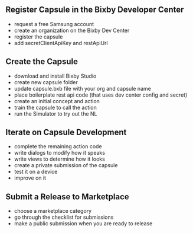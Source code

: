 ## Register Capsule in the Bixby Developer Center

- request a free Samsung account
- create an organization on the Bixby Dev Center
- register the capsule
- add secretClientApiKey and restApiUrl

## Create the Capsule

- download and install Bixby Studio
- create new capsule folder
- update capsule.bxb file with your org and capsule name
- place boilerplate rest api code (that uses dev center config and secret)
- create an initial concept and action
- train the capsule to call the action
- run the Simulator to try out the NL

## Iterate on Capsule Development

- complete the remaining action code
- write dialogs to modify how it speaks
- write views to determine how it looks
- create a private submission of the capsule
- test it on a device
- improve on it

## Submit a Release to Marketplace

- choose a marketplace category
- go through the checklist for submissions
- make a public submission when you are ready to release
